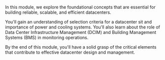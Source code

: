 In this module, we explore the foundational concepts that are essential for building reliable, scalable, and efficient datacenters. 

You'll gain an understanding of selection criteria for a datacenter sit and importance of power and cooling systems. You'll also learn about the role of Data Center Infrastructure Management (DCIM) and Building Management Systems (BMS) in monitoring operations. 

By the end of this module, you'll have a solid grasp of the critical elements that contribute to effective datacenter design and management.